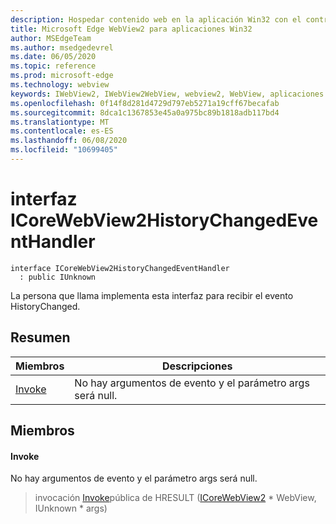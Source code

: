 ```yaml
---
description: Hospedar contenido web en la aplicación Win32 con el control Microsoft Edge WebView2
title: Microsoft Edge WebView2 para aplicaciones Win32
author: MSEdgeTeam
ms.author: msedgedevrel
ms.date: 06/05/2020
ms.topic: reference
ms.prod: microsoft-edge
ms.technology: webview
keywords: IWebView2, IWebView2WebView, webview2, WebView, aplicaciones Win32, Win32, Edge, ICoreWebView2, ICoreWebView2Controller, control de explorador, HTML Edge
ms.openlocfilehash: 0f14f8d281d4729d797eb5271a19cff67becafab
ms.sourcegitcommit: 8dca1c1367853e45a0a975bc89b1818adb117bd4
ms.translationtype: MT
ms.contentlocale: es-ES
ms.lasthandoff: 06/08/2020
ms.locfileid: "10699405"
---
```

# interfaz ICoreWebView2HistoryChangedEventHandler 

```
interface ICoreWebView2HistoryChangedEventHandler
  : public IUnknown
```

La persona que llama implementa esta interfaz para recibir el evento HistoryChanged.

## Resumen

 Miembros                        | Descripciones
--------------------------------|---------------------------------------------
[Invoke](#invoke) | No hay argumentos de evento y el parámetro args será null.

## Miembros

#### Invoke 

No hay argumentos de evento y el parámetro args será null.

> invocación [Invoke](#invoke)pública de HRESULT ([ICoreWebView2](icorewebview2.md) * WebView, IUnknown * args)

